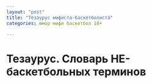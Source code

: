 ```yaml
---
layout: "post"
title: "Тезаурус мифиста-баскетболиста"
categories: юмор мифи баскетбол 18+

---
```


# Тезаурус. Словарь НЕ-баскетбольных терминов

